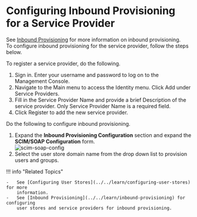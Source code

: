 # Configuring Inbound Provisioning for a Service Provider

See [Inbound Provisioning](../../learn/inbound-provisioning) for more information
on inbound provisioning. To configure inbound provisioning for the
service provider, follow the steps below.

To register a service provider, do the following.

1.  Sign in. Enter your username and password to log on to the Management Console. 
2.  Navigate to the Main menu to access the Identity menu. Click Add under Service Providers.
3.  Fill in the Service Provider Name and provide a brief Description of the service provider. Only Service Provider Name is a required field.
4.  Click Register to add the new service provider.

Do the following to configure inbound provisioning.

1.  Expand the **Inbound Provisioning Configuration** section and expand
    the **SCIM/SOAP Configuration** form.  
    ![scim-soap-config](../assets/img/using-wso2-identity-server/scim-soap-config.png)
2.  Select the user store domain name from the drop down list to
    provision users and groups.

!!! info "Related Topics"

    -   See [Configuring User Stores](../../learn/configuring-user-stores) for more
        information.
    -   See [Inbound Provisioning](../../learn/inbound-provisioning) for configuring
        user stores and service providers for inbound provisioning.
